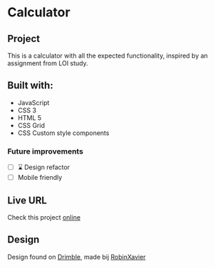 # Calculator

## Project

This is a calculator with all the expected functionality, inspired by an assignment from LOI study.

## Built with:

- JavaScript
- CSS 3
- HTML 5
- CSS Grid
- CSS Custom style components

### Future improvements

- [ ] ⌛ Design refactor
- [ ] Mobile friendly

## Live URL

Check this project [online](https://calculator.ullavs.nl)

## Design

Design found on [Drimble](https://dribbble.com/shots/10269957-Simple-Calculator), made bij [RobinXavier](https://dribbble.com/robsxdesigns)
